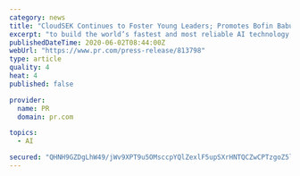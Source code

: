 ```yaml
---
category: news
title: "CloudSEK Continues to Foster Young Leaders; Promotes Bofin Babu to VP of AI and Data Engineering"
excerpt: "to build the world’s fastest and most reliable AI technology, that identifies and resolves digital threats. It is not every day that a Developer gives up a stable career, for a demanding and unpredictable start-up job. That is exactly what Bofin did in 2016 when it was time to choose his first job. After an internship in NVIDIA, he decided to ..."
publishedDateTime: 2020-06-02T08:44:00Z
webUrl: "https://www.pr.com/press-release/813798"
type: article
quality: 4
heat: 4
published: false

provider:
  name: PR
  domain: pr.com

topics:
  - AI

secured: "QHNH9GZDgLhW49/jWv9XPT9u5OMsccpYQlZexlF5upSXrHNTQCZwCPTzgoZ5lW4bdCHR95hix0WJdC/hIoq0sU6n/tAn6dCmkZw44LpstzG2b3vJAePWIbUktU8VfkfB/1CadY26J556ORQEr3kCBfrLXchRaZGcSQRDaB4GSskQur+GBcahVE+IyA2PKJ7Wb3HwElfyhuLiUHUs5c63QGIMT7RjmwLaU1E5xKdoO/Mt1O/PALEBmgFwVMJd+d8w7mgO7zDELRGQi1xDYrfC7nP/9J94PGLDrsllSquqU7fOPGXlYToDd7k8qX9uN/zx;KzVU+7kwsZnRxxNgRX05ow=="
---
```


